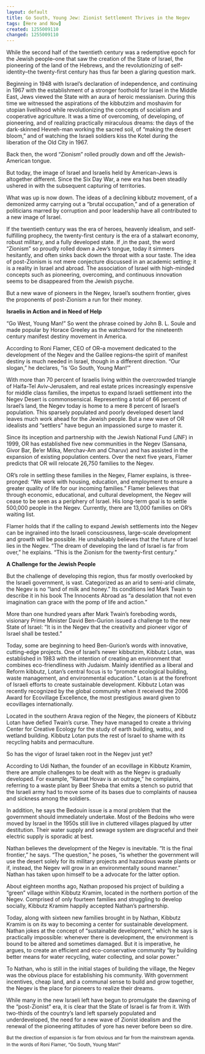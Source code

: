 ```yaml
---
layout: default
title: Go South, Young Jew: Zionist Settlement Thrives in the Negev
tags: [Here and Now]
created: 1255009110
changed: 1255009110
---
```

<p><span class="Apple-style-span" style="font-size: 12px; line-height: 16px; ">
<p style="margin-top: 0px; margin-right: 0px; margin-bottom: 1em; margin-left: 0px; ">While the second half of the twentieth century was a redemptive epoch for the Jewish people&ndash;one that saw the creation of the State of Israel, the pioneering of the land of the Hebrews, and the revolutionizing of self-identity&ndash;the twenty-first century has thus far been a glaring question mark.</p>
<p style="margin-top: 0px; margin-right: 0px; margin-bottom: 1em; margin-left: 0px; ">Beginning in 1948 with Israel&rsquo;s declaration of independence, and continuing in 1967 with the establishment of a stronger foothold for Israel in the Middle East, Jews viewed the State with an aura of heroic messianism. During this time we witnessed the aspirations of the kibbutzim and moshavim for utopian livelihood while revolutionizing the concepts of socialism and cooperative agriculture. It was a time of overcoming, of developing, of pioneering, and of realizing practically miraculous dreams: the days of the dark-skinned Hevreh-man working the sacred soil, of &ldquo;making the desert bloom,&rdquo; and of watching the Israeli soldiers kiss the Kotel during the liberation of the Old City in 1967.</p>
<p style="margin-top: 0px; margin-right: 0px; margin-bottom: 1em; margin-left: 0px; ">Back then, the word &ldquo;Zionism&rdquo; rolled proudly down and off the Jewish-American tongue.</p>
<p style="margin-top: 0px; margin-right: 0px; margin-bottom: 1em; margin-left: 0px; ">But today, the image of Israel and Israelis held by American-Jews is altogether different. Since the Six Day War, a new era has been steadily ushered in with the subsequent capturing of territories.</p>
<p style="margin-top: 0px; margin-right: 0px; margin-bottom: 1em; margin-left: 0px; ">What was up is now down. The ideas of a declining kibbutz movement, of a demonized army carrying out a &ldquo;brutal occupation,&rdquo; and of a generation of politicians marred by corruption and poor leadership have all contributed to a new image of Israel.</p>
<p style="margin-top: 0px; margin-right: 0px; margin-bottom: 1em; margin-left: 0px; ">If the twentieth century was the era of heroes, heavenly idealism, and self-fulfilling prophecy, the twenty-first century is the era of a stalwart economy, robust military, and a fully developed state. If ,in the past, the word &ldquo;Zionism&rdquo; so proudly rolled down a Jew&rsquo;s tongue, today it simmers hesitantly, and often sinks back down the throat with a sour taste. The idea of post-Zionism is not mere conjecture discussed in an academic setting; it is a reality in Israel and abroad. The association of Israel with high-minded concepts such as pioneering, overcoming, and continuous innovation seems to be disappeared from the Jewish psyche.</p>
<p style="margin-top: 0px; margin-right: 0px; margin-bottom: 1em; margin-left: 0px; ">But a new wave of pioneers in the Negev, Israel&rsquo;s southern frontier, gives the proponents of post-Zionism a run for their money.</p>
<p style="margin-top: 0px; margin-right: 0px; margin-bottom: 1em; margin-left: 0px; "><strong>Israelis in Action and in Need of Help</strong></p>
<p style="margin-top: 0px; margin-right: 0px; margin-bottom: 1em; margin-left: 0px; ">&ldquo;Go West, Young Man!&rdquo; So went the phrase coined by John B. L. Soule and made popular by Horace Greeley as the watchword for the nineteenth century manifest destiny movement in America.</p>
<p style="margin-top: 0px; margin-right: 0px; margin-bottom: 1em; margin-left: 0px; ">According to Roni Flamer, CEO of OR&ndash;a movement dedicated to the development of the Negev and the Galilee regions&ndash;the spirit of manifest destiny is much needed in Israel, though in a different direction. &ldquo;Our slogan,&rdquo; he declares, &ldquo;is &lsquo;Go South, Young Man!&rsquo;&rdquo;</p>
<p style="margin-top: 0px; margin-right: 0px; margin-bottom: 1em; margin-left: 0px; ">With more than 70 percent of Israelis living within the overcrowded triangle of Haifa-Tel Aviv-Jerusalem, and real estate prices increasingly expensive for middle class families, the impetus to expand Israeli settlement into the Negev Desert is commonsensical. Representing a total of 66 percent of Israel&rsquo;s land, the Negev today is home to a mere 8 percent of Israel&rsquo;s population. This sparsely populated and poorly developed desert land leaves much work ahead for the Jewish people. But a new wave of OR idealists and &ldquo;settlers&rdquo; have begun an impassioned surge to master it.</p>
<p style="margin-top: 0px; margin-right: 0px; margin-bottom: 1em; margin-left: 0px; ">Since its inception and partnership with the Jewish National Fund (JNF) in 1999, OR has established five new communities in the Negev (Sansana, Givor Bar, Be&rsquo;er Milka, Merchav-Am and Charuv) and has assisted in the expansion of existing population centers. Over the next five years, Flamer predicts that OR will relocate 26,750 families to the Negev.</p>
<p style="margin-top: 0px; margin-right: 0px; margin-bottom: 1em; margin-left: 0px; ">OR&rsquo;s role in settling these families in the Negev, Flamer explains, is three-pronged: &ldquo;We work with housing, education, and employment to ensure a greater quality of life for our incoming families.&rdquo; Flamer believes that through economic, educational, and cultural development, the Negev will cease to be seen as a periphery of Israel. His long-term goal is to settle 500,000 people in the Negev. Currently, there are 13,000 families on OR&rsquo;s waiting list.</p>
<p style="margin-top: 0px; margin-right: 0px; margin-bottom: 1em; margin-left: 0px; ">Flamer holds that if the calling to expand Jewish settlements into the Negev can be ingrained into the Israeli consciousness, large-scale development and growth will be possible. He unshakably believes that the future of Israel lies in the Negev. &ldquo;The dream of developing the land of Israel is far from over,&rdquo; he explains. &ldquo;This is the Zionism for the twenty-first century.&rdquo;</p>
<p style="margin-top: 0px; margin-right: 0px; margin-bottom: 1em; margin-left: 0px; "><strong>A Challenge for the Jewish People</strong></p>
<p style="margin-top: 0px; margin-right: 0px; margin-bottom: 1em; margin-left: 0px; ">But the challenge of developing this region, thus far mostly overlooked by the Israeli government, is vast. Categorized as an arid to semi-arid climate, the Negev is no &ldquo;land of milk and honey.&rdquo; Its conditions led Mark Twain to describe it in his book The Innocents Abroad as &ldquo;a desolation that not even imagination can grace with the pomp of life and action.&rdquo;</p>
<p style="margin-top: 0px; margin-right: 0px; margin-bottom: 1em; margin-left: 0px; ">More than one hundred years after Mark Twain&rsquo;s foreboding words, visionary Prime Minister David Ben-Gurion issued a challenge to the new State of Israel: &ldquo;It is in the Negev that the creativity and pioneer vigor of Israel shall be tested.&rdquo;</p>
<p style="margin-top: 0px; margin-right: 0px; margin-bottom: 1em; margin-left: 0px; ">Today, some are beginning to heed Ben-Gurion&rsquo;s words with innovative, cutting-edge projects. One of Israel&rsquo;s newer kibbutzim, Kibbutz Lotan, was established in 1983 with the intention of creating an environment that combines eco-friendliness with Judaism. Mainly identified as a liberal and Reform kibbutz, Lotan&rsquo;s central focus is to &ldquo;promote ecological building, waste management, and environmental education.&rdquo; Lotan is at the forefront of Israeli efforts to create sustainable development. Kibbutz Lotan was recently recognized by the global community when it received the 2006 Award for Ecovillage Excellence, the most prestigious award given to ecovillages internationally.</p>
<p style="margin-top: 0px; margin-right: 0px; margin-bottom: 1em; margin-left: 0px; ">Located in the southern Arava region of the Negev, the pioneers of Kibbutz Lotan have defied Twain&rsquo;s curse. They have managed to create a thriving Center for Creative Ecology for the study of earth building, watsu, and wetland building. Kibbutz Lotan puts the rest of Israel to shame with its recycling habits and permaculture.</p>
<p style="margin-top: 0px; margin-right: 0px; margin-bottom: 1em; margin-left: 0px; ">So has the vigor of Israel taken root in the Negev just yet?</p>
<p style="margin-top: 0px; margin-right: 0px; margin-bottom: 1em; margin-left: 0px; ">According to Udi Nathan, the founder of an ecovillage in Kibbutz Kramim, there are ample challenges to be dealt with as the Negev is gradually developed. For example, &ldquo;Ramat Hovav is an outrage,&rdquo; he complains, referring to a waste plant by Beer Sheba that emits a stench so putrid that the Israeli army had to move some of its bases due to complaints of nausea and sickness among the soldiers.</p>
<p style="margin-top: 0px; margin-right: 0px; margin-bottom: 1em; margin-left: 0px; ">In addition, he says the Bedouin issue is a moral problem that the government should immediately undertake. Most of the Bedoins who were moved by Israel in the 1950s still live in cluttered villages plagued by utter destitution. Their water supply and sewage system are disgraceful and their electric supply is sporadic at best.</p>
<p style="margin-top: 0px; margin-right: 0px; margin-bottom: 1em; margin-left: 0px; ">Nathan believes the development of the Negev is inevitable. &ldquo;It is the final frontier,&rdquo; he says. &ldquo;The question,&rdquo; he poses, &ldquo;is whether the government will use the desert solely for its military projects and hazardous waste plants or if, instead, the Negev will grow in an environmentally sound manner.&rdquo; Nathan has taken upon himself to be a advocate for the latter option.</p>
<p style="margin-top: 0px; margin-right: 0px; margin-bottom: 1em; margin-left: 0px; ">About eighteen months ago, Nathan proposed his project of building a &ldquo;green&rdquo; village within Kibbutz Kramim, located in the northern portion of the Negev. Comprised of only fourteen families and struggling to develop socially, Kibbutz Kramim happily accepted Nathan&rsquo;s partnership.</p>
<p style="margin-top: 0px; margin-right: 0px; margin-bottom: 1em; margin-left: 0px; ">Today, along with sixteen new families brought in by Nathan, Kibbutz Kramim is on its way to becoming a center for sustainable development. Nathan jokes at the concept of &ldquo;sustainable development,&rdquo; which he says is practically impossible: whenever there is development, the environment is bound to be altered and sometimes damaged. But it is imperative, he argues, to create an efficient and eco-conservative community &ldquo;by building better means for water recycling, water collecting, and solar power.&rdquo;</p>
<p style="margin-top: 0px; margin-right: 0px; margin-bottom: 1em; margin-left: 0px; ">To Nathan, who is still in the initial stages of building the village, the Negev was the obvious place for establishing his community. With government incentives, cheap land, and a communal sense to build and grow together, the Negev is the place for pioneers to realize their dreams.</p>
<p style="margin-top: 0px; margin-right: 0px; margin-bottom: 1em; margin-left: 0px; ">While many in the new Israeli left have begun to promulgate the dawning of the &ldquo;post-Zionist&rdquo; era, it is clear that the State of Israel is far from it. With two-thirds of the country&rsquo;s land left sparsely populated and underdeveloped, the need for a new wave of Zionist idealism and the renewal of the pioneering attitudes of yore has never before been so dire.</p>
</span></p>
<p><span class="Apple-style-span" style="font-size: 12px; line-height: 16px; ">But the direction of expansion is far from obvious and far from the mainstream agenda. In the words of Roni Flamer, &ldquo;Go South, Young Man!&rdquo;</span>&nbsp;</p>